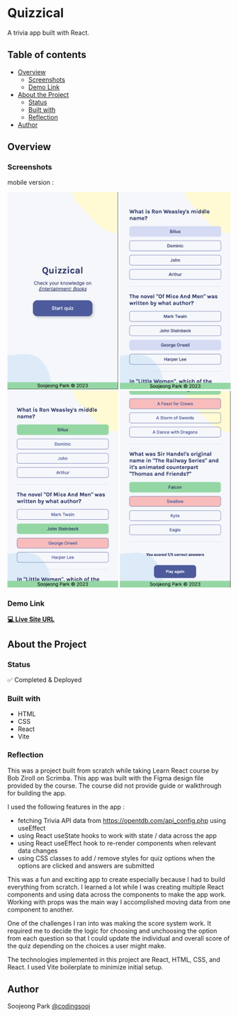 # Quizzical

A trivia app built with React.

## Table of contents

- [Overview](#overview)
  - [Screenshots](#screenshots)
  - [Demo Link](#demo-link)
- [About the Project](#about-the-project)
  - [Status](#status)
  - [Built with](#built-with)
  - [Reflection](#reflection)
- [Author](#author)

## Overview

### Screenshots

mobile version :

<img src="./src/assets/images/quizzical-1.png" width="250"/> <img src="./src/assets/images/quizzical-2.png" width="250"/> <img src="./src/assets/images/quizzical-3.png" width="250"/> <img src="./src/assets/images/quizzical-4.png" width="250"/>

### Demo Link

**[💻 Live Site URL](https://quizzical-spark.netlify.app/)**

## About the Project

### Status

✅ Completed & Deployed

### Built with

- HTML
- CSS
- React
- Vite

### Reflection

This was a project built from scratch while taking Learn React course by Bob Ziroll on Scrimba. This app was built with the Figma design file provided by the course. The course did not provide guide or walkthrough for building the app.

I used the following features in the app :

- fetching Trivia API data from https://opentdb.com/api_config.php using useEffect
- using React useState hooks to work with state / data across the app
- using React useEffect hook to re-render components when relevant data changes
- using CSS classes to add / remove styles for quiz options when the options are clicked and answers are submitted

This was a fun and exciting app to create especially because I had to build everything from scratch. I learned a lot while I was creating multiple React components and using data across the components to make the app work. Working with props was the main way I accomplished moving data from one component to another.

One of the challenges I ran into was making the score system work. It required me to decide the logic for choosing and unchoosing the option from each question so that I could update the individual and overall score of the quiz depending on the choices a user might make.

The technologies implemented in this project are React, HTML, CSS, and React. I used Vite boilerplate to minimize initial setup.

## Author

Soojeong Park [@codingsooj](https://twitter.com/codingsooj)
